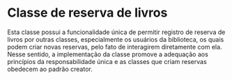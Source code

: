 # Classe de reserva de livros

Esta classe possui a funcionalidade única de permitir registro de reserva de livros por outras classes, especialmente os usuários da biblioteca, os quais podem criar novas reservas, pelo fato de interagirem diretamente com ela. Nesse sentido, a implementação da classe promove a adequação aos princípios da responsabilidade única e as classes que criam reservas obedecem ao padrão creator.
